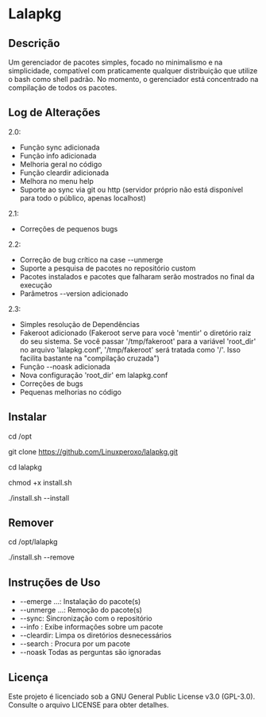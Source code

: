 # Lalapkg

## Descrição

Um gerenciador de pacotes simples, focado no minimalismo e na simplicidade, compatível com praticamente qualquer distribuição que utilize o bash como shell padrão. No momento, o gerenciador está concentrado na compilação de todos os pacotes.

## Log de Alterações

2.0:
- Função sync adicionada
- Função info adicionada
- Melhoria geral no código 
- Função cleardir adicionada
- Melhora no menu help
- Suporte ao sync via git ou http (servidor próprio não está disponível para todo o público, apenas localhost)

2.1:
- Correções de pequenos bugs

2.2:
- Correção de bug crítico na case --unmerge
- Suporte a pesquisa de pacotes no repositório custom
- Pacotes instalados e pacotes que falharam serão mostrados no final da execução
- Parâmetros --version adicionado

2.3:
- Simples resolução de Dependências
- Fakeroot adicionado (Fakeroot serve para você 'mentir' o
  diretório raiz do seu sistema. Se você passar '/tmp/fakeroot'
  para a variável 'root_dir' no arquivo 'lalapkg.conf', '/tmp/fakeroot'
  será tratada como '/'. Isso facilita bastante na "compilação cruzada")
- Função --noask adicionada
- Nova configuração 'root_dir' em lalapkg.conf
- Correções de bugs
- Pequenas melhorias no código

## Instalar

cd /opt

git clone https://github.com/Linuxperoxo/lalapkg.git

cd lalapkg

chmod +x install.sh

./install.sh --install

## Remover

cd /opt/lalapkg

./install.sh --remove

## Instruções de Uso

- --emerge <pacote1> <pacote2> ...: Instalação do pacote(s)
- --unmerge <pacote1> <pacote2> ...: Remoção do pacote(s)
- --sync: Sincronização com o repositório
- --info <pacote>: Exibe informações sobre um pacote
- --cleardir: Limpa os diretórios desnecessários
- --search <pacote>: Procura por um pacote
- --noask Todas as perguntas são ignoradas

## Licença

Este projeto é licenciado sob a GNU General Public License v3.0 (GPL-3.0). Consulte o arquivo LICENSE para obter detalhes.

